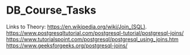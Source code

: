 # DB_Course_Tasks
Links to Theory:
https://en.wikipedia.org/wiki/Join_(SQL).
https://www.postgresqltutorial.com/postgresql-tutorial/postgresql-joins/
https://www.tutorialspoint.com/postgresql/postgresql_using_joins.htm
https://www.geeksforgeeks.org/postgresql-joins/
